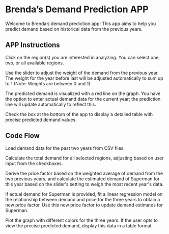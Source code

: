 # Brenda’s Demand Prediction APP

Welcome to Brenda’s demand prediction app! This app aims to help you predict demand based on historical data from the previous years.

## APP Instructions

Click on the region(s) you are interested in analyzing. You can select one, two, or all available regions.

Use the slider to adjust the weight of the demand from the previous year. The weight for the year before last will be adjusted automatically to sum up to 1 (Note: Weights are between 0 and 1).

The predicted demand is visualized with a red line on the graph. You have the option to enter actual demand data for the current year; the prediction line will update automatically to reflect this.

Check the box at the bottom of the app to display a detailed table with precise predicted demand values.

## Code Flow

Load demand data for the past two years from CSV files.

Calculate the total demand for all selected regions, adjusting based on user input from the checkboxes.

Derive the price factor based on the weighted average of demand from the two previous years, and calculate the estimated demand of Superman for this year based on the slider's setting to weigh the most recent year's data.

If actual demand for Superman is provided, fit a linear regression model on the relationship between demand and price for the three years to obtain a new price factor. Use this new price factor to update demand estimates for Superman.

Plot the graph with different colors for the three years. If the user opts to view the precise predicted demand, display this data in a table format.
